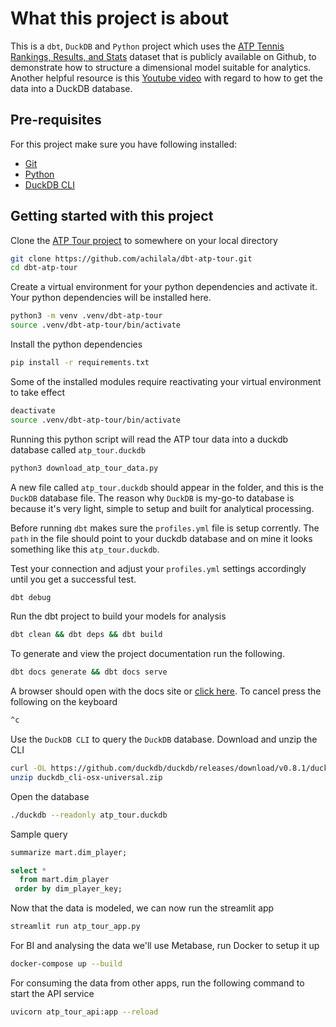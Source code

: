 # What this project is about

This is a `dbt`, `DuckDB` and `Python` project which uses the [ATP Tennis Rankings, Results, and Stats](https://github.com/JeffSackmann/tennis_atp) dataset that is publicly available on Github, to demonstrate how to structure a dimensional model suitable for analytics. Another helpful resource is this [Youtube video](https://www.youtube.com/watch?v=cp7qRN9jd8I) with regard to how to get the data into a DuckDB database.

## Pre-requisites

For this project make sure you have following installed:

-   [Git](https://git-scm.com/downloads)
-   [Python](https://www.python.org/downloads/)
-   [DuckDB CLI](https://duckdb.org/docs/installation/index)

## Getting started with this project

Clone the [ATP Tour project](https://github.com/achilala/dbt-atp-tour) to somewhere on your local directory
```bash
git clone https://github.com/achilala/dbt-atp-tour.git
cd dbt-atp-tour
```

Create a virtual environment for your python dependencies and activate it. Your python dependencies will be installed here.
```bash
python3 -m venv .venv/dbt-atp-tour
source .venv/dbt-atp-tour/bin/activate
```

Install the python dependencies
```bash
pip install -r requirements.txt
```

Some of the installed modules require reactivating your virtual environment to take effect
```bash
deactivate
source .venv/dbt-atp-tour/bin/activate
```

Running this python script will read the ATP tour data into a duckdb database called `atp_tour.duckdb`
```python 
python3 download_atp_tour_data.py
```

A new file called `atp_tour.duckdb` should appear in the folder, and this is the `DuckDB` database file. The reason why `DuckDB` is my-go-to database is because it's very light, simple to setup and built for analytical processing.

Before running `dbt` makes sure the `profiles.yml` file is setup corrently. The `path` in the file should point to your duckdb database and on mine it looks something like this `atp_tour.duckdb`.

Test your connection and adjust your `profiles.yml` settings accordingly until you get a successful test.
```bash
dbt debug
```

Run the dbt project to build your models for analysis
```bash
dbt clean && dbt deps && dbt build
```

To generate and view the project documentation run the following.
```bash
dbt docs generate && dbt docs serve
```

A browser should open with the docs site or [click here](http://127.0.0.1:8080/#!/overview). To cancel press the following on the keyboard
```bash
^c
```

Use the `DuckDB CLI` to query the `DuckDB` database. Download and unzip the CLI
```bash
curl -OL https://github.com/duckdb/duckdb/releases/download/v0.8.1/duckdb_cli-osx-universal.zip
unzip duckdb_cli-osx-universal.zip
```

Open the database
```bash
./duckdb --readonly atp_tour.duckdb
```

Sample query
```sql
summarize mart.dim_player;

select *
  from mart.dim_player
 order by dim_player_key;
```

Now that the data is modeled, we can now run the streamlit app
```sh
streamlit run atp_tour_app.py
```

For BI and analysing the data we'll use Metabase, run Docker to setup it up
```sh
docker-compose up --build
```

For consuming the data from other apps, run the following command to start the API service
```sh
uvicorn atp_tour_api:app --reload
```